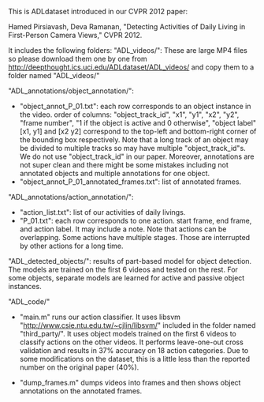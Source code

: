 This is ADLdataset introduced in our CVPR 2012 paper:

Hamed Pirsiavash, Deva Ramanan, "Detecting Activities of Daily Living in First-Person Camera Views," CVPR 2012.

It includes the following folders:
"ADL_videos/":
These are large MP4 files so please download them one by one from http://deepthought.ics.uci.edu/ADLdataset/ADL_videos/ and copy them to a folder named "ADL_videos/"

"ADL_annotations/object_annotation/":
- "object_annot_P_01.txt": each row corresponds to an object instance in the video. 
order of columns: "object_track_id", "x1", "y1", "x2", "y2", "frame number", "1 if the object is active and 0 otherwise", "object label"
[x1, y1] and [x2 y2] correspond to the top-left and bottom-right corner of the bounding box respectively. Note that a long track of an object may be divided to multiple tracks so may have multiple "object_track_id"s. We do not use "object_track_id" in our paper. Moreover, annotations are not super clean and there might be some mistakes including not annotated objects and multiple annotations for one object.
- "object_annot_P_01_annotated_frames.txt": list of annotated frames.


"ADL_annotations/action_annotation/":
- "action_list.txt": list of our activities of daily livings.
- "P_01.txt": each row corresponds to one action. start frame, end frame, and action label. It may include a note. 
Note that actions can be overlapping. Some actions have multiple stages. Those are interrupted by other actions for a long time.


"ADL_detected_objects/":
results of part-based model for object detection. The models are trained on the first 6 videos and tested on the rest. For some objects, separate models are learned for active and passive object instances.


"ADL_code/"
- "main.m" runs our action classifier. It uses libsvm "http://www.csie.ntu.edu.tw/~cjlin/libsvm/" included in the folder named "third_party/". 
It uses object models trained on the first 6 videos to classify actions on the other videos. It performs leave-one-out cross validation and results in 37% accuracy on 18 action categories. Due to some modifications on the dataset, this is a little less than the reported number on the original paper (40%).

- "dump_frames.m" dumps videos into frames and then shows object annotations on the annotated frames.


